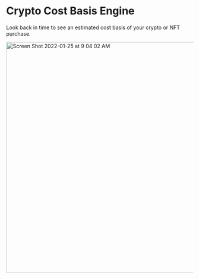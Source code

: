 
# Crypto Cost Basis Engine

Look back in time to see an estimated cost basis of your crypto or NFT purchase.

<img width="620" alt="Screen Shot 2022-01-25 at 9 04 02 AM" src="https://user-images.githubusercontent.com/8020408/150991573-c6301708-d131-4fb9-b8d7-500cfdabfdb5.png">
